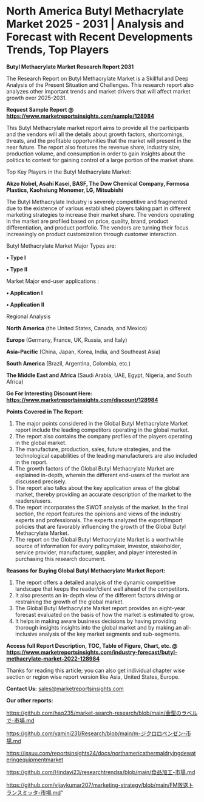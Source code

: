 # North America Butyl Methacrylate Market 2025 - 2031 | Analysis and Forecast with Recent Developments Trends, Top Players

<strong>Butyl Methacrylate Market Research Report 2031</strong>

The Research Report on Butyl Methacrylate Market is a Skillful and Deep Analysis of the Present Situation and Challenges. This research report also analyzes other important trends and market drivers that will affect market growth over 2025-2031.

<strong>Request Sample Report @ <a href=https://www.marketreportsinsights.com/sample/128984>https://www.marketreportsinsights.com/sample/128984</a></strong>

This Butyl Methacrylate market report aims to provide all the participants and the vendors will all the details about growth factors, shortcomings, threats, and the profitable opportunities that the market will present in the near future. The report also features the revenue share, industry size, production volume, and consumption in order to gain insights about the politics to contest for gaining control of a large portion of the market share.

Top Key Players in the Butyl Methacrylate Market:

<strong>Akzo Nobel, Asahi Kasei, BASF, The Dow Chemical Company, Formosa Plastics, Kaohsiung Monomer, LG, Mitsubishi</strong>

The Butyl Methacrylate Industry is severely competitive and fragmented due to the existence of various established players taking part in different marketing strategies to increase their market share. The vendors operating in the market are profiled based on price, quality, brand, product differentiation, and product portfolio. The vendors are turning their focus increasingly on product customization through customer interaction.

Butyl Methacrylate Market Major Types are:

<strong>• Type I

• Type II</strong>

Market Major end-user applications :

<strong>• Application I

• Application II</strong>

Regional Analysis

</u><strong><b>North America</b></strong> (the United States, Canada, and Mexico)

<strong><b>Europe </b></strong>(Germany, France, UK, Russia, and Italy)

<strong><b>Asia-Pacific</b></strong> (China, Japan, Korea, India, and Southeast Asia)

<strong><b>South America</b></strong> (Brazil, Argentina, Colombia, etc.)

<strong><b>The Middle East and Africa</b></strong> (Saudi Arabia, UAE, Egypt, Nigeria, and South Africa)

<strong>Go For Interesting Discount Here: <a href=https://www.marketreportsinsights.com/discount/128984>https://www.marketreportsinsights.com/discount/128984</a></strong>

<strong>Points Covered in The Report:</strong>
<ol>
  <li>The major points considered in the Global Butyl Methacrylate Market report include the leading competitors operating in the global market.</li>
  <li>The report also contains the company profiles of the players operating in the global market.</li>
  <li>The manufacture, production, sales, future strategies, and the technological capabilities of the leading manufacturers are also included in the report.</li>
  <li>The growth factors of the Global Butyl Methacrylate Market are explained in-depth, wherein the different end-users of the market are discussed precisely.</li>
  <li>The report also talks about the key application areas of the global market, thereby providing an accurate description of the market to the readers/users.</li>
  <li>The report incorporates the SWOT analysis of the market. In the final section, the report features the opinions and views of the industry experts and professionals. The experts analyzed the export/import policies that are favorably influencing the growth of the Global Butyl Methacrylate Market.</li>
  <li>The report on the Global Butyl Methacrylate Market is a worthwhile source of information for every policymaker, investor, stakeholder, service provider, manufacturer, supplier, and player interested in purchasing this research document.</li>
</ol>
<strong>Reasons for Buying Global Butyl Methacrylate Market Report:</strong>

<ol>
  <li>The report offers a detailed analysis of the dynamic competitive landscape that keeps the reader/client well ahead of the competitors.</li>
  <li>It also presents an in-depth view of the different factors driving or restraining the growth of the global market.</li>
  <li>The Global Butyl Methacrylate Market report provides an eight-year forecast evaluated on the basis of how the market is estimated to grow.</li>
  <li>It helps in making aware business decisions by having providing thorough insights insights into the global market and by making an all-inclusive analysis of the key market segments and sub-segments.</li>
</ol>
<strong>Access full Report Description, TOC, Table of Figure, Chart, etc. @ <a href=https://www.marketreportsinsights.com/industry-forecast/butyl-methacrylate-market-2022-128984>https://www.marketreportsinsights.com/industry-forecast/butyl-methacrylate-market-2022-128984</a></strong>


Thanks for reading this article; you can also get individual chapter wise section or region wise report version like Asia, United States, Europe.

<strong>Contact Us:</strong>
sales@marketreportsinsights.com

<strong>Our other reports:</strong>

<a href=https://github.com/haq235/market-search-research/blob/main/金型のラベルで-市場.md>https://github.com/haq235/market-search-research/blob/main/金型のラベルで-市場.md</a>

<a href=https://github.com/yamini231/Research/blob/main/m-ジクロロベンゼン-市場.md>https://github.com/yamini231/Research/blob/main/m-ジクロロベンゼン-市場.md</a>

<a href=https://issuu.com/reportsinsights24/docs/northamericathermaldryingdewateringequipmentmarket>https://issuu.com/reportsinsights24/docs/northamericathermaldryingdewateringequipmentmarket</a>

<a href=https://github.com/Hindavi23/researchtrendss/blob/main/食品加工-市場.md>https://github.com/Hindavi23/researchtrendss/blob/main/食品加工-市場.md</a>

<a href=https://github.com/vijaykumar207/marketing-strategy/blob/main/FM放送トランスミッタ-市場.md>https://github.com/vijaykumar207/marketing-strategy/blob/main/FM放送トランスミッタ-市場.md</a>"
